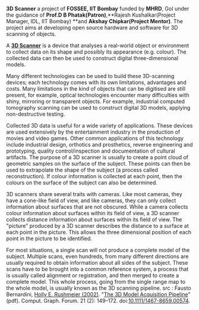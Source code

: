 
**3D Scanner** a project of **FOSSEE, IIT Bombay** funded by **MHRD**, GoI under the guidance of **Prof.D B Phatak(Patron)**,**Rajesh Kushalkar(Project Manager, IDL, IIT Bombay) **and **Akshay Chipkar(Project Mentor)**. The project aims at developing open source hardware and software for 3D scanning of objects.

A **[3D Scanner](https://en.wikipedia.org/wiki/3D_scanner)** is a device that analyses a real-world object or environment to collect data on its shape and possibly its appearance (e.g. colour). The collected data can then be used to construct digital three-dimensional models.

Many different technologies can be used to build these 3D-scanning devices; each technology comes with its own limitations, advantages and costs. Many limitations in the kind of objects that can be digitised are still present, for example, optical technologies encounter many difficulties with shiny, mirroring or transparent objects. For example, industrial computed tomography scanning can be used to construct digital 3D models, applying non-destructive testing.

Collected 3D data is useful for a wide variety of applications. These devices are used extensively by the entertainment industry in the production of movies and video games. Other common applications of this technology include industrial design, orthotics and prosthetics, reverse engineering and prototyping, quality control/inspection and documentation of cultural artifacts.
The purpose of a 3D scanner is usually to create a point cloud of geometric samples on the surface of the subject. These points can then be used to extrapolate the shape of the subject (a process called reconstruction). If colour information is collected at each point, then the colours on the surface of the subject can also be determined.

3D scanners share several traits with cameras. Like most cameras, they have a cone-like field of view, and like cameras, they can only collect information about surfaces that are not obscured. While a camera collects colour information about surfaces within its field of view, a 3D scanner collects distance information about surfaces within its field of view. The "picture" produced by a 3D scanner describes the distance to a surface at each point in the picture. This allows the three dimensional position of each point in the picture to be identified.

For most situations, a single scan will not produce a complete model of the subject. Multiple scans, even hundreds, from many different directions are usually required to obtain information about all sides of the subject. These scans have to be brought into a common reference system, a process that is usually called alignment or registration, and then merged to create a complete model. This whole process, going from the single range map to the whole model, is usually known as the 3D scanning pipeline.
src : Fausto Bernardini, [Holly E. Rushmeier (2002)](https://en.wikipedia.org/wiki/Holly_Rushmeier). "[The 3D Model Acquisition Pipeline](http://www1.cs.columbia.edu/~allen/PHOTOPAPERS/pipeline.fausto.pdf)" (pdf). Comput. Graph. Forum. 21 (2): 149–172. doi:[10.1111/1467-8659.00574](https://doi.org/10.1111%2F1467-8659.00574).